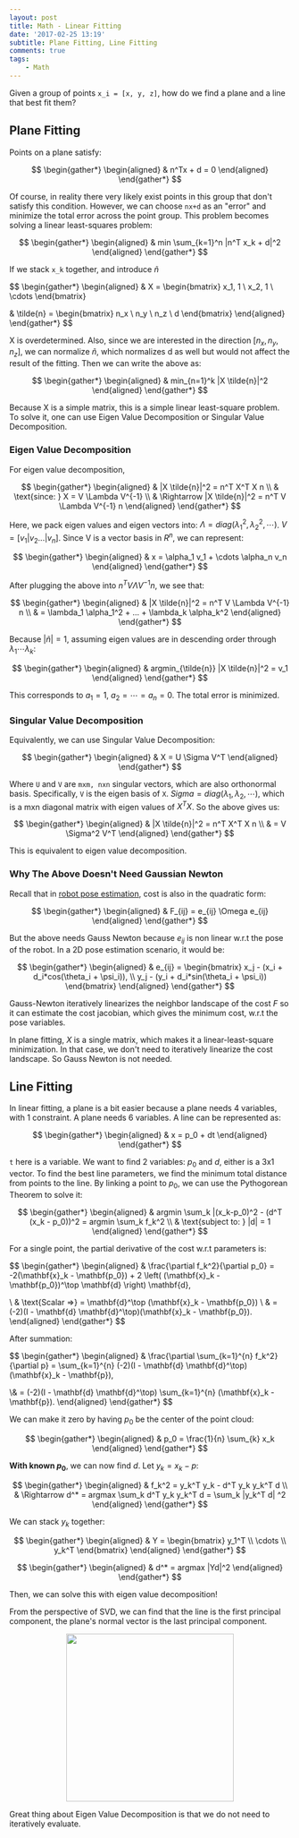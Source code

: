 ```yaml
---
layout: post
title: Math - Linear Fitting
date: '2017-02-25 13:19'
subtitle: Plane Fitting, Line Fitting
comments: true
tags:
    - Math
---
```


Given a group of points `x_i = [x, y, z]`, how do we find a plane and a line that best fit them?

## Plane Fitting

Points on a plane satisfy:

$$
\begin{gather*}
\begin{aligned}
& n^Tx + d = 0
\end{aligned}
\end{gather*}
$$

Of course, in reality there very likely exist points in this group that don't satisfy this condition. However, we can choose `nx+d` as an "error" and minimize the total error across the point group. This problem becomes solving a linear least-squares problem:

$$
\begin{gather*}
\begin{aligned}
& min \sum_{k=1}^n |n^T x_k + d|^2
\end{aligned}
\end{gather*}
$$

If we stack `x_k` together, and introduce $\tilde{n}$

$$
\begin{gather*}
\begin{aligned}
& X = \begin{bmatrix}
x_1, 1 \\
x_2, 1 \\
\cdots
\end{bmatrix}

& \tilde{n} = \begin{bmatrix}
n_x \\
n_y \\
n_z \\
d
\end{bmatrix}
\end{aligned}
\end{gather*}
$$

X is overdetermined. Also, since we are interested in the direction $[n_x, n_y, n_z]$, we can normalize $\tilde{n}$, which normalizes d as well but would not affect the result of the fitting. Then we can write the above as:

$$
\begin{gather*}
\begin{aligned}
& min_{n=1}^k |X \tilde{n}|^2
\end{aligned}
\end{gather*}
$$

Because X is a simple matrix, this is a simple linear least-square problem. To solve it, one can use Eigen Value Decomposition or Singular Value Decomposition. 

### Eigen Value Decomposition

For eigen value decomposition, 

$$
\begin{gather*}
\begin{aligned}
& |X \tilde{n}|^2 = n^T X^T X n
\\ & \text{since: } X = V \Lambda V^{-1}
\\ & \Rightarrow
|X \tilde{n}|^2 = n^T  V \Lambda V^{-1} n
\end{aligned}
\end{gather*}
$$

Here, we pack eigen values and eigen vectors into: $\Lambda = diag(\lambda_1^2, \lambda_2^2, \cdots)$. $V = [v_1 | v_2 ... | v_n]$. Since V is a vector basis in $R^n$, we can represent:

$$
\begin{gather*}
\begin{aligned}
& x = \alpha_1 v_1 + \cdots \alpha_n v_n
\end{aligned}
\end{gather*}
$$

After plugging the above into $n^T  V \Lambda V^{-1} n$, we see that:

$$
\begin{gather*}
\begin{aligned}
& |X \tilde{n}|^2 = n^T  V \Lambda V^{-1} n 
\\ & = \lambda_1 \alpha_1^2 + ... + \lambda_k \alpha_k^2
\end{aligned}
\end{gather*}
$$

Because $|\tilde{n}| = 1$, assuming eigen values are in descending order through $\lambda_1 \cdots \lambda_k$:

$$
\begin{gather*}
\begin{aligned}
& argmin_{\tilde{n}} |X \tilde{n}|^2 = v_1
\end{aligned}
\end{gather*}
$$

This corresponds to $a_1 = 1$, $a_2 = \cdots = a_n = 0$. The total error is minimized.

### Singular Value Decomposition

Equivalently, we can use Singular Value Decomposition:

$$
\begin{gather*}
\begin{aligned}
& X = U \Sigma V^T
\end{aligned}
\end{gather*}
$$

Where `U` and `V` are `mxm, nxn` singular vectors, which are also orthonormal basis. Specifically, `V` is the eigen basis of `X`. $Sigma = diag(\lambda_1, \lambda_2, \cdots)$, which is a mxn diagonal matrix with eigen values of $X^TX$. So the above gives us:

$$
\begin{gather*}
\begin{aligned}
& |X \tilde{n}|^2 = n^T X^T X n
\\ & = V \Sigma^2 V^T
\end{aligned}
\end{gather*}
$$

This is equivalent to eigen value decomposition.

### Why The Above Doesn't Need Gaussian Newton

Recall that in [robot pose estimation](https://ricojia.github.io/2024/07/11/rgbd-slam-bundle-adjustment/#how-to-formulate-slam-into-an-optimization-problem), cost is also in the quadratic form:

$$
\begin{gather*}
\begin{aligned}
& F_{ij} = e_{ij} \Omega e_{ij}
\end{aligned}
\end{gather*}
$$

But the above needs Gauss Newton because $e_{ij}$ is non linear w.r.t the pose of the robot. In a 2D pose estimation scenario, it would be:

$$
\begin{gather*}
\begin{aligned}
& e_{ij} =
\begin{bmatrix}
x_j - (x_i + d_i*cos(\theta_i + \psi_i)), \\
y_j - (y_i + d_i*sin(\theta_i + \psi_i))
\end{bmatrix}
\end{aligned}
\end{gather*}
$$

Gauss-Newton iteratively linearizes the neighbor landscape of the cost $F$ so it can estimate the cost jacobian, which gives the minimum cost, w.r.t the pose variables. 

In plane fitting, $X$ is a single matrix, which makes it a linear-least-square minimization. In that case, we don't need to iteratively linearize the cost landscape. So Gauss Newton is not needed.

## Line Fitting

In linear fitting, a plane is a bit easier because a plane needs 4 variables, with 1 constraint. A plane needs 6 variables. A line can be represented as:

$$
\begin{gather*}
\begin{aligned}
& x = p_0 + dt
\end{aligned}
\end{gather*}
$$

`t` here is a variable. We want to find 2 variables: $p_0$ and $d$, either is a 3x1 vector. To find the best line parameters, we find the minimum total distance from points to the line. By linking a point to $p_0$, we can use the Pythogorean Theorem to solve it:

$$
\begin{gather*}
\begin{aligned}
& argmin \sum_k |(x_k-p_0)^2 - (d^T (x_k - p_0))^2 = argmin \sum_k f_k^2
\\ & \text{subject to: }
|d| = 1
\end{aligned}
\end{gather*}
$$

For a single point, the partial derivative of the cost w.r.t parameters is:

$$
\begin{gather*}
\begin{aligned}
& \frac{\partial f_k^2}{\partial p_0} = -2(\mathbf{x}_k - \mathbf{p_0}) + 2 \left( (\mathbf{x}_k - \mathbf{p_0})^\top \mathbf{d} \right) \mathbf{d},

\\ & \text{Scalar =>} = \mathbf{d}^\top (\mathbf{x}_k - \mathbf{p_0})
\\ & = (-2)(I - \mathbf{d} \mathbf{d}^\top)(\mathbf{x}_k - \mathbf{p_0}).
\end{aligned}
\end{gather*}
$$

After summation:

$$
\begin{gather*}
\begin{aligned}
& \frac{\partial \sum_{k=1}^{n} f_k^2}{\partial p} = \sum_{k=1}^{n} (-2)(I - \mathbf{d} \mathbf{d}^\top)(\mathbf{x}_k - \mathbf{p}),

\\& 
= (-2)(I - \mathbf{d} \mathbf{d}^\top) \sum_{k=1}^{n} (\mathbf{x}_k - \mathbf{p}).
\end{aligned}
\end{gather*}
$$

We can make it zero by having $p_0$ be the center of the point cloud:

$$
\begin{gather*}
\begin{aligned}
& p_0 = \frac{1}{n} \sum_{k} x_k
\end{aligned}
\end{gather*}
$$

**With known $p_0$**, we can now find $d$. Let $y_k = x_k - p$:

$$
\begin{gather*}
\begin{aligned}
& f_k^2 = y_k^T y_k - d^T y_k y_k^T d
\\ & \Rightarrow d^* = argmax \sum_k d^T y_k y_k^T d = \sum_k |y_k^T d| ^2
\end{aligned}
\end{gather*}
$$

We can stack $y_k$ together: 

$$
\begin{gather*}
\begin{aligned}
& Y = \begin{bmatrix}
y_1^T
\\ \cdots
\\ y_k^T
\end{bmatrix}
\end{aligned}
\end{gather*}
$$

$$
\begin{gather*}
\begin{aligned}
& d^* = argmax |Yd|^2
\end{aligned}
\end{gather*}
$$

Then, we can solve this with eigen value decomposition!

From the perspective of SVD, we can find that the line is the first principal component, the plane's normal vector is the last principal component.

<div style="text-align: center;">
    <p align="center">
       <figure>
            <img src="https://github.com/user-attachments/assets/e61e0bb2-28cc-4217-bde9-d7038d897e82" height="300" alt=""/>
       </figure>
    </p>
</div>

Great thing about Eigen Value Decomposition is that we do not need to iteratively evaluate. 